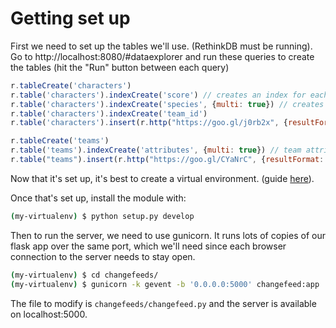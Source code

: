 # Getting set up

First we need to set up the tables we'll use. (RethinkDB must be
running). Go to http://localhost:8080/#dataexplorer and run these
queries to create the tables (hit the "Run" button between each query)

```js
r.tableCreate('characters')
r.table('characters').indexCreate('score') // creates an index for each character's score
r.table('characters').indexCreate('species', {multi: true}) // creates an index entry for each species
r.table('characters').indexCreate('team_id')
r.table('characters').insert(r.http("https://goo.gl/j0rb2x", {resultFormat: 'json'}))

r.tableCreate('teams')
r.table('teams').indexCreate('attributes', {multi: true}) // team attributes
r.table("teams").insert(r.http("https://goo.gl/CYaNrC", {resultFormat: 'json'}))
```

Now that it's set up, it's best to create a virtual
environment. (guide
[here](http://docs.python-guide.org/en/latest/dev/virtualenvs/)).

Once that's set up, install the module with:

```bash
(my-virtualenv) $ python setup.py develop
```

Then to run the server, we need to use gunicorn. It runs lots of
copies of our flask app over the same port, which we'll need since
each browser connection to the server needs to stay open.

```bash
(my-virtualenv) $ cd changefeeds/
(my-virtualenv) $ gunicorn -k gevent -b '0.0.0.0:5000' changefeed:app
```

The file to modify is `changefeeds/changefeed.py` and the server is
available on localhost:5000.
